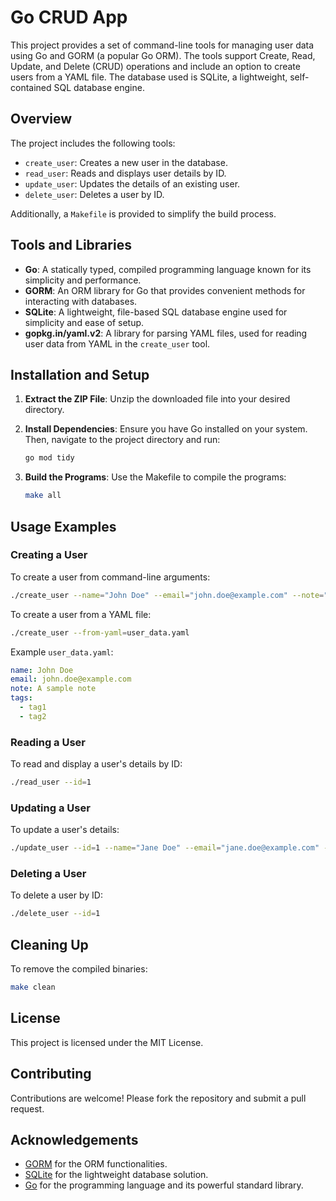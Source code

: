 
# Go CRUD App

This project provides a set of command-line tools for managing user data using Go and GORM (a popular Go ORM). The tools support Create, Read, Update, and Delete (CRUD) operations and include an option to create users from a YAML file. The database used is SQLite, a lightweight, self-contained SQL database engine.

## Overview

The project includes the following tools:
- `create_user`: Creates a new user in the database.
- `read_user`: Reads and displays user details by ID.
- `update_user`: Updates the details of an existing user.
- `delete_user`: Deletes a user by ID.

Additionally, a `Makefile` is provided to simplify the build process.

## Tools and Libraries

- **Go**: A statically typed, compiled programming language known for its simplicity and performance.
- **GORM**: An ORM library for Go that provides convenient methods for interacting with databases.
- **SQLite**: A lightweight, file-based SQL database engine used for simplicity and ease of setup.
- **gopkg.in/yaml.v2**: A library for parsing YAML files, used for reading user data from YAML in the `create_user` tool.

## Installation and Setup

1. **Extract the ZIP File**:
   Unzip the downloaded file into your desired directory.

2. **Install Dependencies**:
   Ensure you have Go installed on your system. Then, navigate to the project directory and run:
   ```bash
   go mod tidy
   ```

3. **Build the Programs**:
   Use the Makefile to compile the programs:
   ```bash
   make all
   ```

## Usage Examples

### Creating a User

To create a user from command-line arguments:
```bash
./create_user --name="John Doe" --email="john.doe@example.com" --note="Sample note" --tags="tag1,tag2"
```

To create a user from a YAML file:
```bash
./create_user --from-yaml=user_data.yaml
```

Example `user_data.yaml`:
```yaml
name: John Doe
email: john.doe@example.com
note: A sample note
tags:
  - tag1
  - tag2
```

### Reading a User

To read and display a user's details by ID:
```bash
./read_user --id=1
```

### Updating a User

To update a user's details:
```bash
./update_user --id=1 --name="Jane Doe" --email="jane.doe@example.com" --note="Updated note"
```

### Deleting a User

To delete a user by ID:
```bash
./delete_user --id=1
```

## Cleaning Up

To remove the compiled binaries:
```bash
make clean
```

## License

This project is licensed under the MIT License.

## Contributing

Contributions are welcome! Please fork the repository and submit a pull request.

## Acknowledgements

- [GORM](https://gorm.io/) for the ORM functionalities.
- [SQLite](https://www.sqlite.org/index.html) for the lightweight database solution.
- [Go](https://golang.org/) for the programming language and its powerful standard library.
